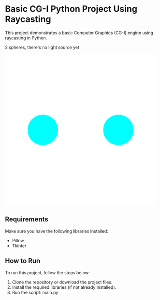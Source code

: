Basic CG-I Python Project Using Raycasting
=========================================

This project demonstrates a basic Computer Graphics (CG-I) engine using raycasting in Python. 

2 spheres, there's no light source yet

![Demonstration image](canvas1.png)

Requirements
------------
Make sure you have the following libraries installed:

- Pillow
- Tkinter

  
How to Run
-----------
To run this project, follow the steps below:

1. Clone the repository or download the project files.
2. Install the required libraries (if not already installed).
3. Run the script: main.py




